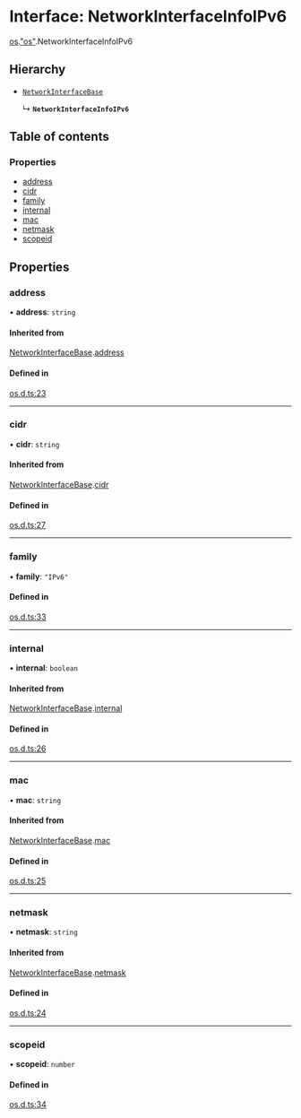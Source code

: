 # Interface: NetworkInterfaceInfoIPv6

[os](../modules/os.md).["os"](../modules/os._os_.md).NetworkInterfaceInfoIPv6

## Hierarchy

- [`NetworkInterfaceBase`](os._os_.NetworkInterfaceBase.md)

  ↳ **`NetworkInterfaceInfoIPv6`**

## Table of contents

### Properties

- [address](os._os_.NetworkInterfaceInfoIPv6.md#address)
- [cidr](os._os_.NetworkInterfaceInfoIPv6.md#cidr)
- [family](os._os_.NetworkInterfaceInfoIPv6.md#family)
- [internal](os._os_.NetworkInterfaceInfoIPv6.md#internal)
- [mac](os._os_.NetworkInterfaceInfoIPv6.md#mac)
- [netmask](os._os_.NetworkInterfaceInfoIPv6.md#netmask)
- [scopeid](os._os_.NetworkInterfaceInfoIPv6.md#scopeid)

## Properties

### address

• **address**: `string`

#### Inherited from

[NetworkInterfaceBase](os._os_.NetworkInterfaceBase.md).[address](os._os_.NetworkInterfaceBase.md#address)

#### Defined in

[os.d.ts:23](https://github.com/goodcodedev/bun-types/blob/8bd1b3a/os.d.ts#L23)

___

### cidr

• **cidr**: `string`

#### Inherited from

[NetworkInterfaceBase](os._os_.NetworkInterfaceBase.md).[cidr](os._os_.NetworkInterfaceBase.md#cidr)

#### Defined in

[os.d.ts:27](https://github.com/goodcodedev/bun-types/blob/8bd1b3a/os.d.ts#L27)

___

### family

• **family**: ``"IPv6"``

#### Defined in

[os.d.ts:33](https://github.com/goodcodedev/bun-types/blob/8bd1b3a/os.d.ts#L33)

___

### internal

• **internal**: `boolean`

#### Inherited from

[NetworkInterfaceBase](os._os_.NetworkInterfaceBase.md).[internal](os._os_.NetworkInterfaceBase.md#internal)

#### Defined in

[os.d.ts:26](https://github.com/goodcodedev/bun-types/blob/8bd1b3a/os.d.ts#L26)

___

### mac

• **mac**: `string`

#### Inherited from

[NetworkInterfaceBase](os._os_.NetworkInterfaceBase.md).[mac](os._os_.NetworkInterfaceBase.md#mac)

#### Defined in

[os.d.ts:25](https://github.com/goodcodedev/bun-types/blob/8bd1b3a/os.d.ts#L25)

___

### netmask

• **netmask**: `string`

#### Inherited from

[NetworkInterfaceBase](os._os_.NetworkInterfaceBase.md).[netmask](os._os_.NetworkInterfaceBase.md#netmask)

#### Defined in

[os.d.ts:24](https://github.com/goodcodedev/bun-types/blob/8bd1b3a/os.d.ts#L24)

___

### scopeid

• **scopeid**: `number`

#### Defined in

[os.d.ts:34](https://github.com/goodcodedev/bun-types/blob/8bd1b3a/os.d.ts#L34)
